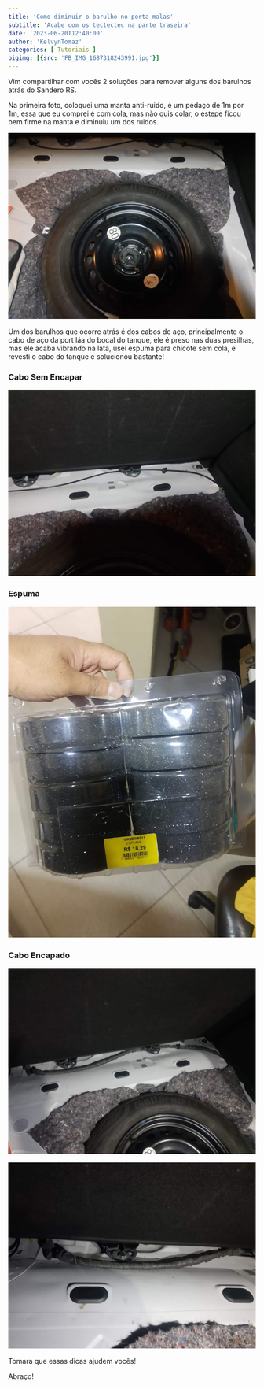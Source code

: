 ```yaml
---
title: 'Como diminuir o barulho no porta malas'
subtitle: 'Acabe com os tectectec na parte traseira'
date: '2023-06-20T12:40:00'
author: 'KelvynTomaz'
categories: [ Tutoriais ]
bigimg: [{src: 'FB_IMG_1687318243991.jpg'}]
---
```



Vim compartilhar com vocês 2 soluções para remover alguns dos barulhos atrás do Sandero RS.

Na primeira foto, coloquei uma manta anti-ruido, é um pedaço de 1m por 1m, essa que eu comprei é com cola, mas não quis colar, o estepe ficou bem firme na manta e diminuiu um dos ruidos.

![](FB_IMG_1687318237859.jpg)


Um dos barulhos que ocorre atrás é dos cabos de aço, principalmente o cabo de aço da port láa do bocal do tanque, ele é preso nas duas presilhas, mas ele acaba vibrando na lata, usei espuma para chicote sem cola, e revesti o cabo do tanque e solucionou bastante!

### Cabo Sem Encapar

![Cabo sem encapar](FB_IMG_1687318240893.jpg)

### Espuma 

![Espuma sem cola](FB_IMG_1687318243991.jpg)

### Cabo Encapado

![Cabo Encapado](FB_IMG_1687318246977.jpg)

![](FB_IMG_1687318249852.jpg)

Tomara que essas dicas ajudem vocês!

Abraço!